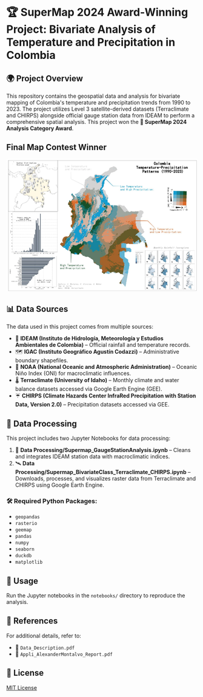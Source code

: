 # 🏆 SuperMap 2024 Award-Winning Project: Bivariate Analysis of Temperature and Precipitation in Colombia

## 🌍 Project Overview

This repository contains the geospatial data and analysis for bivariate mapping of Colombia's temperature and precipitation trends from 1990 to 2023. The project utilizes Level 3 satellite-derived datasets (Terraclimate and CHIRPS) alongside official gauge station data from IDEAM to perform a comprehensive spatial analysis. This project won the **🏅 SuperMap 2024 Analysis Category Award**.
## Final Map Contest Winner

![Main Map Result, with Bivariate Classification, Data aggregation and Diagrams](FinalMap_ContestWinner.png)

## 📊 Data Sources

The data used in this project comes from multiple sources:

- 📌 **IDEAM (Instituto de Hidrología, Meteorología y Estudios Ambientales de Colombia)** – Official rainfall and temperature records.
- 🗺️ **IGAC (Instituto Geográfico Agustín Codazzi)** – Administrative boundary shapefiles.
- 🌊 **NOAA (National Oceanic and Atmospheric Administration)** – Oceanic Niño Index (ONI) for macroclimatic influences.
- 🌡️ **Terraclimate (University of Idaho)** – Monthly climate and water balance datasets accessed via Google Earth Engine (GEE).
- ☔ **CHIRPS (Climate Hazards Center InfraRed Precipitation with Station Data, Version 2.0)** – Precipitation datasets accessed via GEE.

## 🔧 Data Processing

This project includes two Jupyter Notebooks for data processing:

1. 📑 **Data Processing/Supermap_GaugeStationAnalysis.ipynb** – Cleans and integrates IDEAM station data with macroclimatic indices.
2. 🛰️ **Data Processing/Supermap_BivariateClass_Terraclimate_CHIRPS.ipynb** – Downloads, processes, and visualizes raster data from Terraclimate and CHIRPS using Google Earth Engine.



### 🛠️ Required Python Packages:

- `geopandas`
- `rasterio`
- `geemap`
- `pandas`
- `numpy`
- `seaborn`
- `duckdb`
- `matplotlib`

## 🚀 Usage

Run the Jupyter notebooks in the `notebooks/` directory to reproduce the analysis.

## 📖 References

For additional details, refer to:

- 📄 `Data_Description.pdf`
- 📄 `Appli_AlexanderMontalvo_Report.pdf`

## 📜 License

[MIT License](LICENSE)




